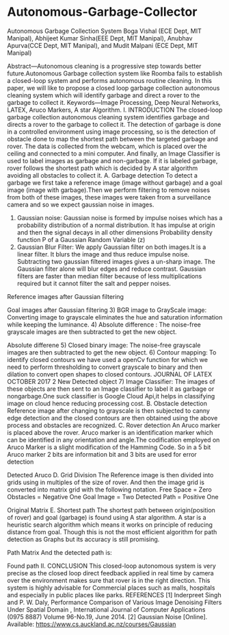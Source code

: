 # Autonomous-Garbage-Collector


Autonomous Garbage Collection System
Boga Vishal (ECE Dept, MIT Manipal), Abhijeet Kumar Sinha(EEE Dept, MIT Manipal), Anubhav Apurva(CCE Dept, MIT Manipal), and Mudit Malpani (ECE Dept, MIT Manipal)

 
Abstract—Autonomous cleaning is a progressive step towards better future.Autonomous Garbage collection system like Roomba fails to establish a closed-loop system and performs autonomous routine cleaning. In this paper, we will like to propose a closed loop garbage collection autonomous cleaning system which will identify garbage and direct a rover to the garbage to collect it.
Keywords—Image Processing, Deep Neural Networks, LATEX, Aruco Markers, A star Algorithm.
	I.	INTRODUCTION
The closed-loop garbage collection autonomous cleaning system identifies garbage and directs a rover to the garbage to collect it. The detection of garbage is done in a controlled environment using image processing, so is the detection of obstacle done to map the shortest path between the targeted garbage and rover. The data is collected from the webcam, which is placed over the ceiling and connected to a mini computer. And finally, an Image Classifier is used to label images as garbage and non-garbage. If it is labeled garbage, rover follows the shortest path which is decided by A star algorithm avoiding all obstacles to collect it.
A. Garbage detection
To detect a garbage we first take a reference image (image without garbage) and a goal image (image with garbage).Then we perform filtering to remove noises from both of these images, these images were taken from a surveillance camera and so we expect gaussian noise in images.
1)	Gaussian noise: Gaussian noise is formed by impulse noises which has a probability distribution of a normal distribution. It has impulse at origin and then the signal decays in all other dimensions Probability density function P of a Gaussian Random Variable (z)
2)	Gaussian Blur Filter: We apply Gaussian filter on both images.It is a linear filter. It blurs the image and thus reduce impulse noise. Subtracting two gaussian filtered images gives a un-sharp image. The Gaussian filter alone will blur edges and reduce contrast. Gaussian filters are faster than median filter because of less multiplications required but it cannot filter the salt and pepper noises.
 
Reference images after Gaussian filtering
 
Goal images after Gaussian filtering
3)	BGR image to GrayScale image: Converting image to grayscale eliminates the hue and saturation information while keeping the luminance.
4)	Absolute difference : The noise-free grayscale images are then subtracted to get the new object.
 
Absolute differene
5)	Closed binary image: The noise-free grayscale images are then subtracted to get the new object.
6)	Contour mapping: To identify closed contours we have used a openCv function for which we need to perform thresholding to convert grayscale to binary and then dilation to convert open shapes to closed contours.
JOURNAL OF LATEX OCTOBER 2017	2
New Detected object
7)	Image Classifier: The images of these objects are then sent to an Image classifier to label it as garbage or nongarbage.One suck classifier is Google Cloud Api,it helps in classifying image on cloud hence reducing processing cost.
B. Obstacle detection
Reference image after changing to grayscale is then subjected to canny edge detection and the closed contours are then obtained using the above process and obstacles are recognized.
C. Rover detection
An Aruco marker is placed above the rover. Aruco marker is an identification marker which can be identified in any orientation and angle.The codification employed on Aruco Marker is a slight modification of the Hamming Code. So in a 5 bit Aruco marker 2 bits are information bit and 3 bits are used for error detection
 
Detected Aruco
D. Grid Division
The Reference image is then divided into grids using in multiples of the size of rover. And then the image grid is converted into matrix grid with the following notation.
Free Space = Zero
Obstacles = Negative One
Goal Image = Two
Detected Path = Positive One
 
Original Matrix
E. Shortest path
The shortest path between origin(position of rover) and goal (garbage) is found using A star algorithm. A star is a heuristic search algorithm which means it works on principle of reducing distance from goal. Though this is not the most efficient algorithm for path detection as Graphs but its accuracy is still promising.
 
Path Matrix
And the detected path is:
 
Found path
	II.	CONCLUSION
This closed-loop autonomous system is very precise as the closed loop direct feedback applied in real time by camera over the environment makes sure that rover is in the right direction. This system is highly advisable for Commercial places such as malls, hospitals and especially in public places like parks.
REFERENCES
[1]	Inderpreet Singh and P. W. Daly, Performance Comparison of Various Image Denoising Filters Under Spatial Domain , International Journal of Computer Applications (0975 8887) Volume 96-No.19, June 2014.
[2]	Gaussian	Noise	[Online].	Available: https://www.cs.auckland.ac.nz/courses/Gaussian
